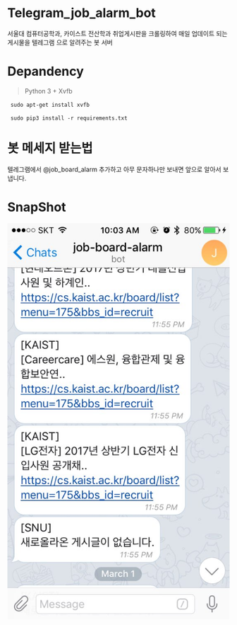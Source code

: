 # Telegram_job_alarm_bot
서울대 컴퓨터공학과, 카이스트 전산학과 취업게시판을 크롤링하여 매일 업데이트 되는 게시물을 텔레그램 으로 알려주는 봇 서버

# Depandency
> Python 3 +
> Xvfb
<pre><code> sudo apt-get install xvfb </code></pre>
<pre><code> sudo pip3 install -r requirements.txt </code></pre>


# 봇 메세지 받는법
텔레그램에서 @job_board_alarm 추가하고 아무 문자하나만 보내면 앞으로 알아서 보냅니다.

# SnapShot
![ScreenShot](screenshot.jpeg)
